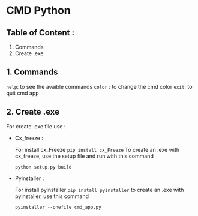 # CMD Python

## Table of Content : 

1. Commands
2. Create .exe 

## 1. Commands

`help`: to see the avaible commands
`color` : to change the cmd color 
`exit`: to quit cmd app


## 2. Create .exe

For create .exe file use :

- Cx_freeze : 

    For install cx_Freeze
    `pip install cx_Freeze`
    To create an .exe with cx_freeze, use the setup file and run with this command

    `python setup.py build`

- Pyinstaller :

    For install pyinstaller
    `pip install pyinstaller`
    to create an .exe with  pyinstaller, use this command 

    `pyinstaller --onefile cmd_app.py`